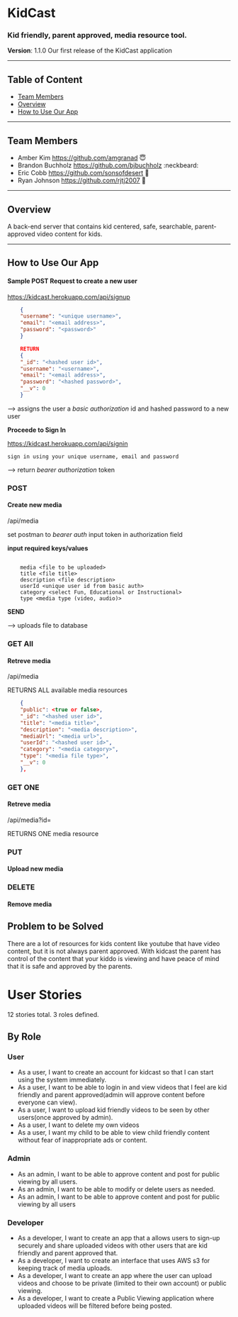 
# KidCast

### Kid friendly, parent approved, media resource tool.
**Version**: 1.1.0 Our first release of the KidCast application
***

## Table of Content
* [Team Members](#Team-Members)
* [Overview](#Overview)
* [How to Use Our App](#How-to-Use-Our-App)
***

## Team Members
* Amber Kim https://github.com/amgranad :innocent:
* Brandon Buchholz https://github.com/bjbuchholz :neckbeard:
* Eric Cobb https://github.com/sonsofdesert :wolf:
* Ryan Johnson  https://github.com/rjtj2007 :evergreen_tree:
***

## Overview
A back-end server that contains kid centered, safe, searchable, parent-approved video content for kids.
***

## How to Use Our App

#### Sample POST Request to create a new user

https://kidcast.herokuapp.com/api/signup
``` json
    {
    "username": "<unique username>",
    "email": "<email address>",
    "password": "<password>"
    }

    RETURN
    {
    "_id": "<hashed user id>",
    "username": "<username>",
    "email": "<email address>",
    "password": "<hashed password>",
    "__v": 0
    }
```
--> assigns the user a *basic authorization* id and hashed password to a new user

**Proceede to Sign In**

https://kidcast.herokuapp.com/api/signin

    sign in using your unique username, email and password

--> return *bearer authorization* token

### POST
#### Create new media
/api/media

set postman to _bearer auth_
input token in authorization field

**input required keys/values**
```

    media <file to be uploaded>
    title <file title>
    description <file description>
    userId <unique user id from basic auth>
    category <select Fun, Educational or Instructional>
    type <media type (video, audio)>

```
**SEND**
    
--> uploads file to database


### GET All
#### Retreve media

/api/media

RETURNS ALL available media resources
```json
    {
    "public": <true or false>,
    "_id": "<hashed user id>",
    "title": "<media title>",
    "description": "<media description>",
    "mediaUrl": "<media url>",
    "userId": "<hashed user id>",
    "category": "<media category>",
    "type": "<media file type>",
    "__v": 0
    },
```

### GET ONE
#### Retreve media

/api/media?id=

RETURNS ONE media resource

### PUT
#### Upload new media


### DELETE
#### Remove media



## Problem to be Solved
There are a lot of resources for kids content like youtube that have video content, but it is not always parent approved. With kidcast the parent has control of the content that your kiddo is viewing and have peace of mind that it is safe and approved by the parents.


# User Stories
12 stories total.
3 roles defined.

## By Role

### User

 *  As a user, I want to create an account for kidcast so that I can start using the system immediately.
 *  As a user, I want to be able to login in and view videos that I feel are kid friendly and parent approved(admin will approve content before everyone can view).
 *  As a user, I want to upload kid friendly videos to be seen by other users(once approved by admin).
 *  As a user, I want to delete my own videos
 *  As a user, I want my child to be able to view child friendly content without fear of inappropriate ads or content. 

### Admin

 * As an admin, I want to be able to approve content and post for public viewing by all users.
 * As an admin, I want to be able to modify or delete users as needed.
 * As an admin, I want to be able to approve content and post for public viewing by all users

### Developer
 * As a developer, I want to create an app that a allows users to sign-up securely and share  uploaded videos with other users that are kid friendly and parent approved that.
 * As a developer, I want to create an interface that uses AWS s3 for keeping track of media uploads.
 * As a developer, I want to create an app where the user can upload videos and choose to be private (limited to their own account) or public viewing.
 * As a developer, I want to create a Public Viewing application where uploaded videos will be filtered before being posted. 


